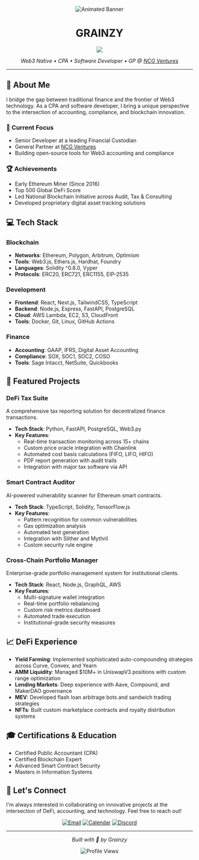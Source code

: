 <div align="center">
  
![Animated Banner](https://raw.githubusercontent.com/Grainzy/Grainzy/main/assets/banner.gif)

# GRAINZY

<a href="https://i.kym-cdn.com/entries/icons/original/000/000/091/TrollFace.jpg"><img src="https://img.shields.io/badge/LinkedIn-0077B5?style=for-the-badge&logo=linkedin&logoColor=white"/></a>

*Web3 Native • CPA • Software Developer • GP @ [NCG Ventures](https://ncgventures.xyz)*

</div>

---

## 🚀 About Me

I bridge the gap between traditional finance and the frontier of Web3 technology. As a CPA and software developer, I bring a unique perspective to the intersection of accounting, compliance, and blockchain innovation.

### 🎯 Current Focus
- Senior Developer at a leading Financial Custodian
- General Partner at [NCG Ventures](https://ncgventures.xyz)
- Building open-source tools for Web3 accounting and compliance

### 🏆 Achievements
- Early Ethereum Miner (Since 2016)
- Top 500 Global DeFi Score
- Led National Blockchain Initiative across Audit, Tax & Consulting
- Developed proprietary digital asset tracking solutions

## 💻 Tech Stack

### Blockchain
- **Networks**: Ethereum, Polygon, Arbitrum, Optimism
- **Tools**: Web3.js, Ethers.js, Hardhat, Foundry
- **Languages**: Solidity ^0.8.0, Vyper
- **Protocols**: ERC20, ERC721, ERC1155, EIP-2535

### Development
- **Frontend**: React, Next.js, TailwindCSS, TypeScript
- **Backend**: Node.js, Express, FastAPI, PostgreSQL
- **Cloud**: AWS Lambda, EC2, S3, CloudFront
- **Tools**: Docker, Git, Linux, GitHub Actions

### Finance
- **Accounting**: GAAP, IFRS, Digital Asset Accounting
- **Compliance**: SOX, SOC1, SOC2, COSO
- **Tools**: Sage Intacct, NetSuite, Quickbooks


## 🌟 Featured Projects

### DeFi Tax Suite
A comprehensive tax reporting solution for decentralized finance transactions.
- **Tech Stack**: Python, FastAPI, PostgreSQL, Web3.py
- **Key Features**:
  - Real-time transaction monitoring across 15+ chains
  - Custom price oracle integration with Chainlink
  - Automated cost basis calculations (FIFO, LIFO, HIFO)
  - PDF report generation with audit trails
  - Integration with major tax software via API

### Smart Contract Auditor
AI-powered vulnerability scanner for Ethereum smart contracts.
- **Tech Stack**: TypeScript, Solidity, TensorFlow.js
- **Key Features**:
  - Pattern recognition for common vulnerabilities
  - Gas optimization analysis
  - Automated test generation
  - Integration with Slither and Mythril
  - Custom security rule engine

### Cross-Chain Portfolio Manager
Enterprise-grade portfolio management system for institutional clients.
- **Tech Stack**: React, Node.js, GraphQL, AWS
- **Key Features**:
  - Multi-signature wallet integration
  - Real-time portfolio rebalancing
  - Custom risk metrics dashboard
  - Automated trade execution
  - Institutional-grade security measures

## 📈 DeFi Experience

- **Yield Farming**: Implemented sophisticated auto-compounding strategies across Curve, Convex, and Yearn
- **AMM Liquidity**: Managed $10M+ in UniswapV3 positions with custom range optimization
- **Lending Markets**: Deep experience with Aave, Compound, and MakerDAO governance
- **MEV**: Developed flash loan arbitrage bots and sandwich trading strategies
- **NFTs**: Built custom marketplace contracts and royalty distribution systems

## 🎓 Certifications & Education

- Certified Public Accountant (CPA)
- Certified Blockchain Expert
- Advanced Smart Contract Security
- Masters in Information Systems

## 🤝 Let's Connect

I'm always interested in collaborating on innovative projects at the intersection of DeFi, accounting, and technology. Feel free to reach out!

<div align="center">

[![Email](https://img.shields.io/badge/Email-D14836?style=for-the-badge&logo=gmail&logoColor=white)](mailto:grainzy@example.com)
[![Calendar](https://img.shields.io/badge/Calendar-4285F4?style=for-the-badge&logo=google-calendar&logoColor=white)](https://cal.com/grainzy)
[![Discord](https://img.shields.io/badge/Discord-7289DA?style=for-the-badge&logo=discord&logoColor=white)](https://discord.gg/grainzy)

</div>

---

<div align="center">

*Built with 💙 by Grainzy*

![Profile Views](https://komarev.com/ghpvc/?username=Grainzy&color=blueviolet)

</div>